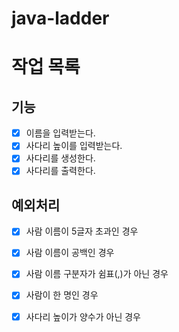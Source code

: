 # java-ladder

# 작업 목록

## 기능

- [x] 이름을 입력받는다.
- [x] 사다리 높이를 입력받는다.
- [x] 사다리를 생성한다.
- [x] 사다리를 출력한다.

## 예외처리

- [x] 사람 이름이 5글자 초과인 경우
- [x] 사람 이름이 공백인 경우
- [x] 사람 이름 구분자가 쉼표(,)가 아닌 경우
- [x] 사람이 한 명인 경우
- [x] 사다리 높이가 양수가 아닌 경우

